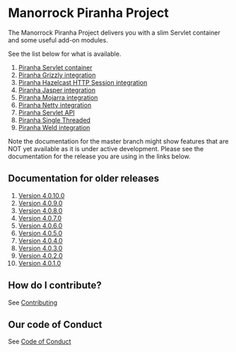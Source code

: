 
# Manorrock Piranha Project

The Manorrock Piranha Project delivers you with a slim Servlet container and
some useful add-on modules.

See the list below for what is available.

1. [Piranha Servlet container](piranha/README.md)
2. [Piranha Grizzly integration](piranha-http-grizzly/README.md)
3. [Piranha Hazelcast HTTP Session integration](piranha-session-hazelcast/README.md)
4. [Piranha Jasper integration](piranha-jsp-jasper/README.md)
5. [Piranha Mojarra integration](piranha-jsf-mojarra/README.md)
6. [Piranha Netty integration](piranha-http-netty/README.md)
7. [Piranha Servlet API](piranha-servlet/README.md)
8. [Piranha Single Threaded](piranha-http-singlethread/README.md)
9. [Piranha Weld integration](piranha-cdi-weld/README.md)

Note the documentation for the master branch might show features that are NOT 
yet available as it is under active development. Please see the documentation
for the release you are using in the links below.

## Documentation for older releases

1. [Version 4.0.10.0](https://github.com/manorrock/piranha/tree/v4.0.10.0)
2. [Version 4.0.9.0](https://github.com/manorrock/piranha/tree/v4.0.9.0)
3. [Version 4.0.8.0](https://github.com/manorrock/piranha/tree/v4.0.8.0)
4. [Version 4.0.7.0](https://github.com/manorrock/piranha/tree/v4.0.7.0)
5. [Version 4.0.6.0](https://github.com/manorrock/piranha/tree/v4.0.6.0)
6. [Version 4.0.5.0](https://github.com/manorrock/piranha/tree/v4.0.5.0)
7. [Version 4.0.4.0](https://github.com/manorrock/piranha/tree/v4.0.4.0)
8. [Version 4.0.3.0](https://github.com/manorrock/piranha/tree/v4.0.3.0)
9. [Version 4.0.2.0](https://github.com/manorrock/piranha/tree/v4.0.2.0)
10. [Version 4.0.1.0](https://github.com/manorrock/piranha/tree/v4.0.1.0)

## How do I contribute?

See [Contributing](CONTRIBUTING.md)

## Our code of Conduct

See [Code of Conduct](CODE_OF_CONDUCT.md)
